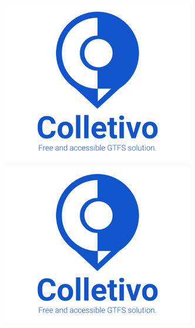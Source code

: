 ![alt text](/content/logo.png?raw=true)

<p align="center">
  <img src="/content/logo.png?raw=true" alt="Colletivo's Logo"/>
</p>
